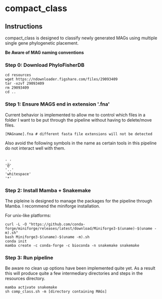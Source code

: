 # compact_class

## Instructions

compact_class is designed to classify newly generated MAGs using multiple single gene phylogenetic placement. 

**Be Aware of MAG naming conventions** 

### Step 0: Download PhyloFisherDB

```
cd resources
wget https://ndownloader.figshare.com/files/29093409
tar -xzvf 29093409
rm 29093409
cd ..
```

### Step 1: Ensure MAGS end in extension '.fna'

Current behavior is implemented to allow me to control which files in a folder I want to be put through the pipeline without having to delete/move files. 

```
[MAGname].fna # different fasta file extensions will not be detected 
```

Also avoid the following symbols in the name as certain tools in this pipeline do not interact well with them.

```

'_'
'@'
'..'
'whitespace'
'*'

```

### Step 2: Install Mamba + Snakemake

The pipleine is designed to manage the packages for the pipeline through Mamba. I recommend the miniforge installation. 

For unix-like platforms:
```
curl -L -O "https://github.com/conda-forge/miniforge/releases/latest/download/Miniforge3-$(uname)-$(uname -m).sh"
bash Miniforge3-$(uname)-$(uname -m).sh
conda init
mamba create -c conda-forge -c bioconda -n snakemake snakemake

```

### Step 3: Run pipeline

Be aware no clean up options have been implemented quite yet. As a result this will produce quite a few intermediary directories and steps in the resources directory.

```
mamba activate snakemake
sh comp_class.sh -m [directory containing MAGs]
```
